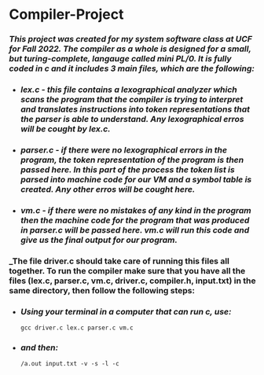 # Compiler-Project

### _This project was created for my system software class at UCF for Fall 2022. The compiler as a whole is designed for a small, but turing-complete, langauge called mini PL/0. It is fully coded in c and it includes 3 main files, which are the following:_

- ### _lex.c - this file contains a lexographical analyzer which scans the program that the compiler is trying to interpret and translates instructions into token representations that the parser is able to understand. Any lexographical erros will be cought by lex.c._

- ### _parser.c - if there were no lexographical errors in the program, the token representation of the program is then passed here. In this part of the process the token list is parsed into machine code for our VM and a symbol table is created. Any other erros will be cought here._

- ### _vm.c - if there were no mistakes of any kind in the program then the machine code for the program that was produced in parser.c will be passed here. vm.c will run this code and give us the final output for our program._

### \_The file driver.c should take care of running this files all together. To run the compiler make sure that you have all the files (lex.c, parser.c, vm.c, driver.c, compiler.h, input.txt) in the same directory, then follow the following steps:

- ### _Using your terminal in a computer that can run c, use:_

  ```
  gcc driver.c lex.c parser.c vm.c
  ```

- ### _and then:_

  ```
  /a.out input.txt -v -s -l -c
  ```
